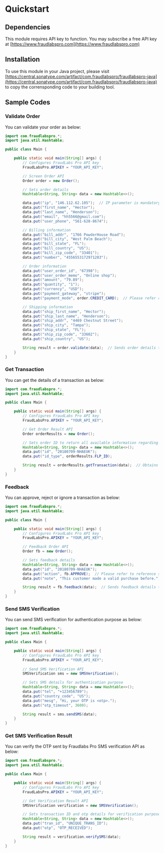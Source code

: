 # Quickstart

## Dependencies

This module requires API key to function. You may subscribe a free API key at [https://www.fraudlabspro.com](https://www.fraudlabspro.com)

## Installation

To use this module in your Java project, please visit [https://central.sonatype.com/artifact/com.fraudlabspro/fraudlabspro-java](https://central.sonatype.com/artifact/com.fraudlabspro/fraudlabspro-java) to copy the corrensponding code to your building tool.

## Sample Codes

### Validate Order

You can validate your order as below:

```java
import com.fraudlabspro.*;
import java.util.Hashtable;

public class Main {

    public static void main(String[] args) {
        // Configures FraudLabs Pro API key
        FraudLabsPro.APIKEY = "YOUR_API_KEY";

        // Screen Order API
        Order order = new Order();

        // Sets order details
        Hashtable<String, String> data = new Hashtable<>();

        data.put("ip", "146.112.62.105");  // IP parameter is mandatory
        data.put("first_name", "Hector");
        data.put("last_name", "Henderson");
        data.put("email", "hh5566@gmail.com");
        data.put("user_phone", "561-628-8674");

        // Billing information
        data.put("bill_addr", "1766 PowderHouse Road");
        data.put("bill_city", "West Palm Beach");
        data.put("bill_state", "FL");
        data.put("bill_country", "US");
        data.put("bill_zip_code", "33401");
        data.put("number", "4556553172971283");

        // Order information
        data.put("user_order_id", "67398");
        data.put("user_order_memo", "Online shop");
        data.put("amount", "79.89");
        data.put("quantity", "1");
        data.put("currency", "USD");
        data.put("payment_gateway", "stripe");
        data.put("payment_mode", order.CREDIT_CARD);  // Please refer reference section for full list of payment methods

        // Shipping information
        data.put("ship_first_name", "Hector");
        data.put("ship_last_name", "Henderson");
        data.put("ship_addr", "4469 Chestnut Street");
        data.put("ship_city", "Tampa");
        data.put("ship_state", "FL");
        data.put("ship_zip_code", "33602");
        data.put("ship_country", "US");

        String result = order.validate(data);  // Sends order details to FraudLabs Pro
    }
}
```

### Get Transaction

You can get the details of a transaction as below:

```java
import com.fraudlabspro.*;
import java.util.Hashtable;

public class Main {

    public static void main(String[] args) {
        // Configures FraudLabs Pro API key
        FraudLabsPro.APIKEY = "YOUR_API_KEY";

        // Get Order Result API
        Order orderResults = new Order();

        // Sets order ID to return all available information regarding the order
        Hashtable<String, String> data = new Hashtable<>();
        data.put("id", "20180709-NHAEUK");
        data.put("id_type", orderResults.FLP_ID);

        String result = orderResults.getTransaction(data);  // Obtains order results from FraudLabs Pro
    }
}
```

### Feedback

You can approve, reject or ignore a transaction as below:

```java
import com.fraudlabspro.*;
import java.util.Hashtable;

public class Main {

    public static void main(String[] args) {
        // Configures FraudLabs Pro API key
        FraudLabsPro.APIKEY = "YOUR_API_KEY";

        // Feedback Order API
        Order fb = new Order();

        // Sets feedback details
        Hashtable<String, String> data = new Hashtable<>();
        data.put("id", "20180709-NHAEUK");
        data.put("action", fb.APPROVE);  // Please refer to reference section for full list of feedback statuses
        data.put("note", "This customer made a valid purchase before.");

        String result = fb.feedback(data);  // Sends feedback details to FraudLabs Pro
    }
}
```

### Send SMS Verification

You can send SMS verification for authentication purpose as below:

```java
import com.fraudlabspro.*;
import java.util.Hashtable;

public class Main {

    public static void main(String[] args) {
        // Configures FraudLabs Pro API key
        FraudLabsPro.APIKEY = "YOUR_API_KEY";
        
        // Send SMS Verification API
        SMSVerification sms = new SMSVerification();

        // Sets SMS details for authentication purpose
        Hashtable<String, String> data = new Hashtable<>();
        data.put("tel", "+123456789");
        data.put("country_code", "US");
        data.put("mesg", "Hi, your OTP is <otp>.");
        data.put("otp_timeout", 3600);

        String result = sms.sendSMS(data);
    }
}
```

### Get SMS Verification Result

You can verify the OTP sent by Fraudlabs Pro SMS verification API as below:

```java
import com.fraudlabspro.*;
import java.util.Hashtable;

public class Main {

    public static void main(String[] args) {
        // Configures FraudLabs Pro API key
        FraudLabsPro.APIKEY = "YOUR_API_KEY";

        // Get Verification Result API
        SMSVerification verification = new SMSVerification();

        // Sets transaction ID and otp details for verification purpose
        Hashtable<String, String> data = new Hashtable<>();
        data.put("tran_id", "UNIQUE_TRANS_ID");
        data.put("otp", "OTP_RECEIVED");

        String result = verification.verifySMS(data);
    }
}
```
